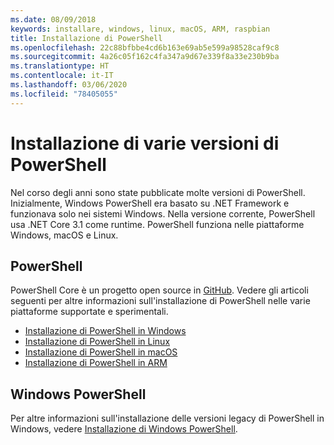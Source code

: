 ```yaml
---
ms.date: 08/09/2018
keywords: installare, windows, linux, macOS, ARM, raspbian
title: Installazione di PowerShell
ms.openlocfilehash: 22c88bfbbe4cd6b163e69ab5e599a98528caf9c8
ms.sourcegitcommit: 4a26c05f162c4fa347a9d67e339f8a33e230b9ba
ms.translationtype: HT
ms.contentlocale: it-IT
ms.lasthandoff: 03/06/2020
ms.locfileid: "78405055"
---
```

# <a name="installing-various-versions-of-powershell"></a>Installazione di varie versioni di PowerShell

Nel corso degli anni sono state pubblicate molte versioni di PowerShell. Inizialmente, Windows PowerShell era basato su .NET Framework e funzionava solo nei sistemi Windows. Nella versione corrente, PowerShell usa .NET Core 3.1 come runtime. PowerShell funziona nelle piattaforme Windows, macOS e Linux.

## <a name="powershell"></a>PowerShell

PowerShell Core è un progetto open source in [GitHub](https://github.com/powershell/powershell). Vedere gli articoli seguenti per altre informazioni sull'installazione di PowerShell nelle varie piattaforme supportate e sperimentali.

- [Installazione di PowerShell in Windows](Installing-PowerShell-Core-on-Windows.md)
- [Installazione di PowerShell in Linux](Installing-PowerShell-Core-on-Linux.md)
- [Installazione di PowerShell in macOS](Installing-PowerShell-Core-on-macOS.md)
- [Installazione di PowerShell in ARM](PowerShell-Core-on-ARM.md)

## <a name="windows-powershell"></a>Windows PowerShell

Per altre informazioni sull'installazione delle versioni legacy di PowerShell in Windows, vedere [Installazione di Windows PowerShell](installing-windows-powershell.md).
